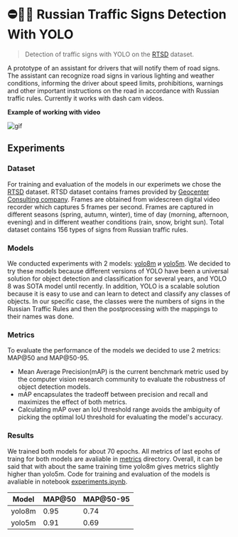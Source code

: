 # ⛔️🚗🚦 Russian Traffic Signs Detection With YOLO

> Detection of traffic signs with YOLO on the [RTSD](https://www.kaggle.com/datasets/watchman/rtsd-dataset) dataset.

A prototype of an assistant for drivers that will notify them of road signs. The assistant can recognize road signs in various lighting and weather conditions, informing the driver about speed limits, prohibitions, warnings and other important instructions on the road in accordance with Russian traffic rules. Currently it works with dash cam videos.

**Example of working with video**

![gif](example_video.gif)

## Experiments

### Dataset

For training and evaluation of the models in our experimets we chose the [RTSD](https://www.kaggle.com/datasets/watchman/rtsd-dataset) dataset. RTSD dataset contains frames provided by [Geocenter Consulting company](http://geocenter-consulting.ru). Frames are obtained from widescreen digital video recorder which captures 5 frames per second. Frames are captured in different seasons (spring, autumn, winter), time of day (morning, afternoon, evening) and in different weather conditions (rain, snow, bright sun). Total dataset contains 156 types of signs from Russian traffic rules.

### Models

We conducted experiments with 2 models: [yolo8m](https://github.com/ultralytics/ultralytics) и [yolo5m](https://github.com/ultralytics/yolov5). We decided to try these models because different versions of YOLO have been a universal solution for object detection and classification for several years, and YOLO 8 was SOTA model until recently. In addition, YOLO is a scalable solution because it is easy to use and can learn to detect and classify any classes of objects. In our specific case, the classes were the numbers of signs in the Russian Traffic Rules and then the postprocessing with the mappings to their names was done.

### Metrics
To evaluate the performance of the models we decided to use 2 metrics: MAP@50 and MAP@50-95.

- Mean Average Precision(mAP) is the current benchmark metric used by the computer vision research community to evaluate the robustness of object detection models.
- mAP encapsulates the tradeoff between precision and recall and maximizes the effect of both metrics.
- Calculating mAP over an IoU threshold range avoids the ambiguity of picking the optimal IoU threshold for evaluating the model's accuracy.

### Results

We trained both models for about 70 epochs. All metrics of last epohs of traing for both models are avaliable in [metrics](metrics) directory. Overall, it can be said that with about the same training time yolo8m gives metrics slightly higher than yolo5m. Code for training and evaluation of the models is avaliable in notebook [experiments.ipynb](experiments.ipynb).


| Model  | MAP@50 | MAP@50-95 |
| ------ | ------ | --------- |
| yolo8m |  0.95  |   0.74    |
| yolo5m |  0.91  |   0.69    |
